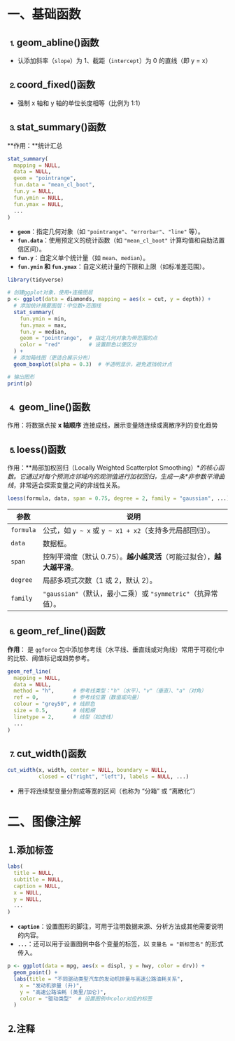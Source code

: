 # 一、基础函数

## &#9352;geom_abline()函数

* 认添加斜率（`slope`）为 1、截距（`intercept`）为 0 的直线（即 y = x）

## &#9353;coord_fixed()函数

* 强制 x 轴和 y 轴的单位长度相等（比例为 1:1）

## &#9354;stat_summary()函数

**作用：**统计汇总

```R
stat_summary(
  mapping = NULL,
  data = NULL,
  geom = "pointrange",
  fun.data = "mean_cl_boot",
  fun.y = NULL,
  fun.ymin = NULL,
  fun.ymax = NULL,
  ...
)
```

* **`geom`**：指定几何对象（如 `"pointrange"`、`"errorbar"`、`"line"` 等）。
* **`fun.data`**：使用预定义的统计函数（如 `"mean_cl_boot"` 计算均值和自助法置信区间）。
* **`fun.y`**：自定义单个统计量（如 `mean`、`median`）。
* **`fun.ymin` 和 `fun.ymax`**：自定义统计量的下限和上限（如标准差范围）。

```R
library(tidyverse)

# 创建ggplot对象，使用+连接图层
p <- ggplot(data = diamonds, mapping = aes(x = cut, y = depth)) +
  # 添加统计摘要图层：中位数+范围线
  stat_summary(
    fun.ymin = min,
    fun.ymax = max,
    fun.y = median,
    geom = "pointrange",  # 指定几何对象为带范围的点
    color = "red"         # 设置颜色以便区分
  ) +
  # 添加箱线图（更适合展示分布）
  geom_boxplot(alpha = 0.3)  # 半透明显示，避免遮挡统计点

# 输出图形
print(p)
```

## &#9355; geom_line()函数

作用：将数据点按 **x 轴顺序** 连接成线，展示变量随连续或离散序列的变化趋势

## &#9356;loess()函数

作用：**局部加权回归（Locally Weighted Scatterplot Smoothing）\**的核心函数。它通过对每个预测点邻域内的观测值进行加权回归，生成一条\**非参数平滑曲线**，非常适合探索变量之间的非线性关系。

```R
loess(formula, data, span = 0.75, degree = 2, family = "gaussian", ...)
```

| 参数      | 说明                                                         |
| --------- | ------------------------------------------------------------ |
| `formula` | 公式，如 `y ~ x` 或 `y ~ x1 + x2`（支持多元局部回归）。      |
| `data`    | 数据框。                                                     |
| `span`    | 控制平滑度（默认 0.75）。**越小越灵活**（可能过拟合），**越大越平滑**。 |
| `degree`  | 局部多项式次数（1 或 2，默认 2）。                           |
| `family`  | `"gaussian"`（默认，最小二乘）或 `"symmetric"`（抗异常值）。 |

## &#9357;geom_ref_line()函数

**作用**： 是 `ggforce` 包中添加参考线（水平线、垂直线或对角线）常用于可视化中的比较、阈值标记或趋势参考。

```R
geom_ref_line(
  mapping = NULL,
  data = NULL,
  method = "h",      # 参考线类型："h"（水平）、"v"（垂直）、"a"（对角）
  ref = 0,           # 参考线位置（数值或向量）
  colour = "grey50", # 线颜色
  size = 0.5,        # 线粗细
  linetype = 2,      # 线型（如虚线）
  ...
)
```

## &#9358;cut_width()函数

```R
cut_width(x, width, center = NULL, boundary = NULL, 
          closed = c("right", "left"), labels = NULL, ...)
```

* 用于将连续型变量分割成等宽的区间（也称为 “分箱” 或 “离散化”）

# 二、图像注解

## &#9352;添加标签

```R
labs(
  title = NULL,
  subtitle = NULL,
  caption = NULL,
  x = NULL,
  y = NULL,
  ...
)
```

- **`caption`**：设置图形的脚注，可用于注明数据来源、分析方法或其他需要说明的内容。
- **`...`**：还可以用于设置图例中各个变量的标签，以 `变量名 = "新标签名"` 的形式传入。

```R
p <- ggplot(data = mpg, aes(x = displ, y = hwy, color = drv)) +
  geom_point() +
  labs(title = "不同驱动类型汽车的发动机排量与高速公路油耗关系",
    x = "发动机排量 (升)",
    y = "高速公路油耗 (英里/加仑)",
    color = "驱动类型"  # 设置图例中color对应的标签
  )
```

## &#9353;注释
